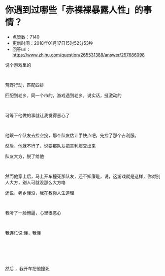 # 你遇到过哪些「赤裸裸暴露人性」的事情？
- 点赞数：7140
- 更新时间：2018年01月17日15时52分53秒
- 回答url：https://www.zhihu.com/question/265531388/answer/297686098
<body>
 <p data-pid="ycfIcl05">说个游戏里的</p>
 <br>
 <p data-pid="XYX0oHvJ">荒野行动，匹配四排</p>
 <p data-pid="cWWlk653">匹配到老乡，同一个市的，游戏遇到老乡，说实话，挺激动的</p>
 <br>
 <p data-pid="yjJwixvx">可等下他做的事就让我觉得恶心了</p>
 <br>
 <p data-pid="t0h8Fq7E">他跟一个队友去捡空投，那个队友估计手快点吧，先捡了那个吉利服。</p>
 <p data-pid="Shqq7y2z">然后，他就不行了，说要那队友把吉利服交出来</p>
 <p data-pid="Mem_XpIM">队友大方，脱了给他</p>
 <br>
 <p data-pid="_N5u5v4x">然而他穿上后，马上开车撞死那队友，还不知廉耻，说，这游戏就是这样，你对别人大方，别人可就没那么大方咯</p>
 <p data-pid="i7QdeuAI">还说，老乡懂没，我在教你人生道理</p>
 <br>
 <p data-pid="VdY9oqVz">我听了一脸懵逼，心里很恶心</p>
 <br>
 <p data-pid="OJWI3khy">我连忙说:懂，我懂</p>
 <br>
 <br>
 <br>
 <br>
 <p data-pid="EzwoSD_F">然后 ，我开车把他撞死</p>
</body>
